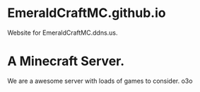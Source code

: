 # EmeraldCraftMC.github.io
Website for EmeraldCraftMC.ddns.us.

# A Minecraft Server. 
We are a awesome server with loads of games to consider. o3o
